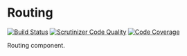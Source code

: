 Routing
====

[![Build Status](https://scrutinizer-ci.com/g/tadcka/Routing/badges/build.png?b=master)](https://scrutinizer-ci.com/g/tadcka/Routing/build-status/master)
[![Scrutinizer Code Quality](https://scrutinizer-ci.com/g/tadcka/Routing/badges/quality-score.png?b=master)](https://scrutinizer-ci.com/g/tadcka/Routing/?branch=master)
[![Code Coverage](https://scrutinizer-ci.com/g/tadcka/Routing/badges/coverage.png?b=master)](https://scrutinizer-ci.com/g/tadcka/Routing/?branch=master)

Routing component.
